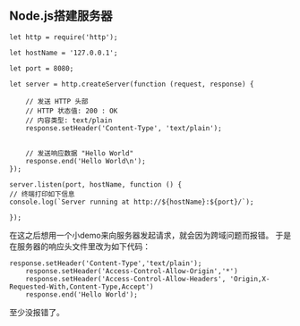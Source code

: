 ## Node.js搭建服务器
    let http = require('http');

    let hostName = '127.0.0.1';

    let port = 8080;

    let server = http.createServer(function (request, response) {

        // 发送 HTTP 头部 
        // HTTP 状态值: 200 : OK
        // 内容类型: text/plain
        response.setHeader('Content-Type', 'text/plain');


        // 发送响应数据 "Hello World"
        response.end('Hello World\n');
    });

    server.listen(port, hostName, function () {
    // 终端打印如下信息
    console.log(`Server running at http://${hostName}:${port}/`);

    });

在这之后想用一个小demo来向服务器发起请求，就会因为跨域问题而报错。
于是在服务器的响应头文件里改为如下代码：
    
    response.setHeader('Content-Type','text/plain');
        response.setHeader('Access-Control-Allow-Origin','*')
        response.setHeader('Access-Control-Allow-Headers', 'Origin,X-Requested-With,Content-Type,Accept')
        response.end('Hello World');

至少没报错了。

